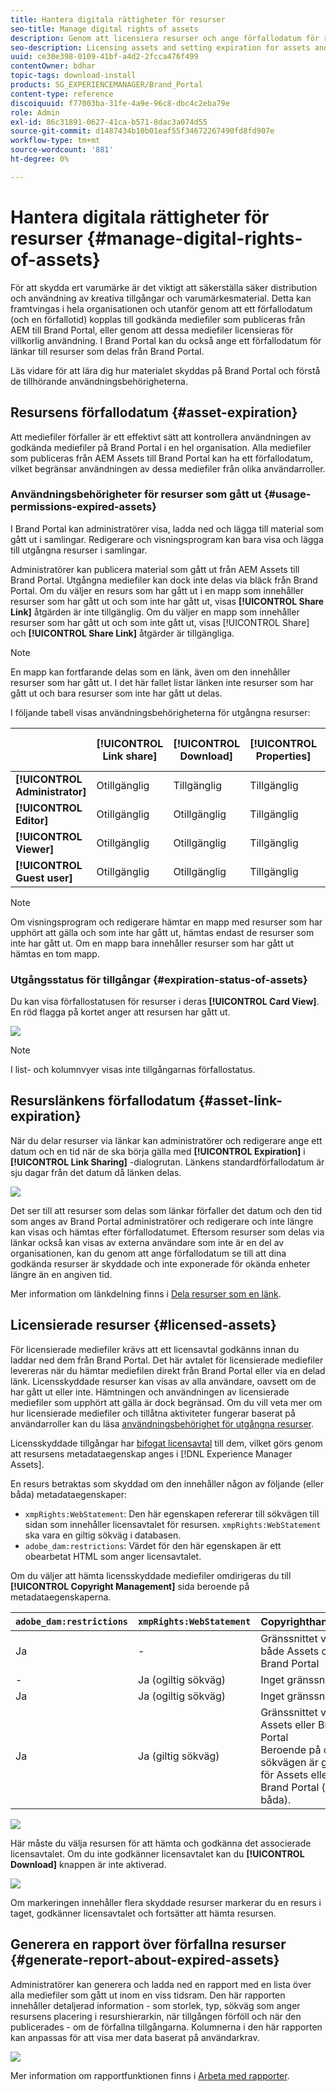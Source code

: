 ```yaml
---
title: Hantera digitala rättigheter för resurser
seo-title: Manage digital rights of assets
description: Genom att licensiera resurser och ange förfallodatum för resurser och delade länkar kan du kontrollera användningen av dessa resurser och skydda dem.
seo-description: Licensing assets and setting expiration for assets and shared links ensure controlled usage of these assets and safeguard them.
uuid: ce30e398-0109-41bf-a4d2-2fcca476f499
contentOwner: bdhar
topic-tags: download-install
products: SG_EXPERIENCEMANAGER/Brand_Portal
content-type: reference
discoiquuid: f77003ba-31fe-4a9e-96c8-dbc4c2eba79e
role: Admin
exl-id: 86c31891-0627-41ca-b571-8dac3a074d55
source-git-commit: d1487434b10b01eaf55f34672267490fd8fd907e
workflow-type: tm+mt
source-wordcount: '881'
ht-degree: 0%

---
```


# Hantera digitala rättigheter för resurser {#manage-digital-rights-of-assets}

För att skydda ert varumärke är det viktigt att säkerställa säker distribution och användning av kreativa tillgångar och varumärkesmaterial. Detta kan framtvingas i hela organisationen och utanför genom att ett förfallodatum (och en förfallotid) kopplas till godkända mediefiler som publiceras från AEM till Brand Portal, eller genom att dessa mediefiler licensieras för villkorlig användning. I Brand Portal kan du också ange ett förfallodatum för länkar till resurser som delas från Brand Portal.

Läs vidare för att lära dig hur materialet skyddas på Brand Portal och förstå de tillhörande användningsbehörigheterna.

## Resursens förfallodatum {#asset-expiration}

Att mediefiler förfaller är ett effektivt sätt att kontrollera användningen av godkända mediefiler på Brand Portal i en hel organisation. Alla mediefiler som publiceras från AEM Assets till Brand Portal kan ha ett förfallodatum, vilket begränsar användningen av dessa mediefiler från olika användarroller.

### Användningsbehörigheter för resurser som gått ut {#usage-permissions-expired-assets}

I Brand Portal kan administratörer visa, ladda ned och lägga till material som gått ut i samlingar. Redigerare och visningsprogram kan bara visa och lägga till utgångna resurser i samlingar.

Administratörer kan publicera material som gått ut från AEM Assets till Brand Portal. Utgångna mediefiler kan dock inte delas via bläck från Brand Portal. Om du väljer en resurs som har gått ut i en mapp som innehåller resurser som har gått ut och som inte har gått ut, visas **[!UICONTROL Share Link]** åtgärden är inte tillgänglig. Om du väljer en mapp som innehåller resurser som har gått ut och som inte gått ut, visas [!UICONTROL Share] och **[!UICONTROL Share Link]** åtgärder är tillgängliga.

>[!NOTE]
>
>En mapp kan fortfarande delas som en länk, även om den innehåller resurser som har gått ut. I det här fallet listar länken inte resurser som har gått ut och bara resurser som inte har gått ut delas.

I följande tabell visas användningsbehörigheterna för utgångna resurser:

|  | **[!UICONTROL Link share]** | **[!UICONTROL Download]** | **[!UICONTROL Properties]** | **[!UICONTROL Add to collection]** | **[!UICONTROL Delete]** |
|---|---|---|---|---|---|
| **[!UICONTROL Administrator]** | Otillgänglig | Tillgänglig | Tillgänglig | Tillgänglig | Tillgänglig |
| **[!UICONTROL Editor]** | Otillgänglig | Otillgänglig | Tillgänglig | Tillgänglig | Otillgänglig |
| **[!UICONTROL Viewer]** | Otillgänglig | Otillgänglig | Tillgänglig | Tillgänglig | Otillgänglig |
| **[!UICONTROL Guest user]** | Otillgänglig | Otillgänglig | Tillgänglig | Tillgänglig | Otillgänglig |

>[!NOTE]
>
>Om visningsprogram och redigerare hämtar en mapp med resurser som har upphört att gälla och som inte har gått ut, hämtas endast de resurser som inte har gått ut. Om en mapp bara innehåller resurser som har gått ut hämtas en tom mapp.

### Utgångsstatus för tillgångar {#expiration-status-of-assets}

Du kan visa förfallostatusen för resurser i deras **[!UICONTROL Card View]**. En röd flagga på kortet anger att resursen har gått ut.

![](assets/expired_assets_cardview.png)

>[!NOTE]
>
>I list- och kolumnvyer visas inte tillgångarnas förfallostatus.

## Resurslänkens förfallodatum {#asset-link-expiration}

När du delar resurser via länkar kan administratörer och redigerare ange ett datum och en tid när de ska börja gälla med **[!UICONTROL Expiration]** i **[!UICONTROL Link Sharing]** -dialogrutan. Länkens standardförfallodatum är sju dagar från det datum då länken delas.

![](assets/asset-link-sharing.png)

Det ser till att resurser som delas som länkar förfaller det datum och den tid som anges av Brand Portal administratörer och redigerare och inte längre kan visas och hämtas efter förfallodatumet. Eftersom resurser som delas via länkar också kan visas av externa användare som inte är en del av organisationen, kan du genom att ange förfallodatum se till att dina godkända resurser är skyddade och inte exponerade för okända enheter längre än en angiven tid.

Mer information om länkdelning finns i [Dela resurser som en länk](../using/brand-portal-link-share.md).

## Licensierade resurser {#licensed-assets}

För licensierade mediefiler krävs att ett licensavtal godkänns innan du laddar ned dem från Brand Portal. Det här avtalet för licensierade mediefiler levereras när du hämtar mediefilen direkt från Brand Portal eller via en delad länk. Licensskyddade resurser kan visas av alla användare, oavsett om de har gått ut eller inte. Hämtningen och användningen av licensierade mediefiler som upphört att gälla är dock begränsad. Om du vill veta mer om hur licensierade mediefiler och tillåtna aktiviteter fungerar baserat på användarroller kan du läsa [användningsbehörighet för utgångna resurser](../using/manage-digital-rights-of-assets.md#usage-permissions-expired-assets).

Licensskyddade tillgångar har [bifogat licensavtal](https://experienceleague.adobe.com/docs/experience-manager-65/assets/administer/drm.html) till dem, vilket görs genom att resursens metadataegenskap anges i [!DNL Experience Manager Assets].

En resurs betraktas som skyddad om den innehåller någon av följande (eller båda) metadataegenskaper:

* `xmpRights:WebStatement`: Den här egenskapen refererar till sökvägen till sidan som innehåller licensavtalet för resursen. `xmpRights:WebStatement` ska vara en giltig sökväg i databasen.
* `adobe_dam:restrictions`: Värdet för den här egenskapen är ett obearbetat HTML som anger licensavtalet.


Om du väljer att hämta licensskyddade mediefiler omdirigeras du till **[!UICONTROL Copyright Management]** sida beroende på metadataegenskaperna.

| `adobe_dam:restrictions` | `xmpRights:WebStatement` | Copyrighthantering |
| --- | --- | --- |
| Ja | - | Gränssnittet visas i både Assets och Brand Portal |
| - | Ja (ogiltig sökväg) | Inget gränssnitt |
| Ja | Ja (ogiltig sökväg) | Inget gränssnitt |
| Ja | Ja (giltig sökväg) | Gränssnittet visas i Assets eller Brand Portal </br> Beroende på om sökvägen är giltig för Assets eller Brand Portal (eller båda). |

![](assets/asset-copyright-mgmt.png)

Här måste du välja resursen för att hämta och godkänna det associerade licensavtalet. Om du inte godkänner licensavtalet kan du **[!UICONTROL Download]** knappen är inte aktiverad.

![](assets/licensed-asset-download-2.png)

Om markeringen innehåller flera skyddade resurser markerar du en resurs i taget, godkänner licensavtalet och fortsätter att hämta resursen.

## Generera en rapport över förfallna resurser {#generate-report-about-expired-assets}

Administratörer kan generera och ladda ned en rapport med en lista över alla mediefiler som gått ut inom en viss tidsram. Den här rapporten innehåller detaljerad information - som storlek, typ, sökväg som anger resursens placering i resurshierarkin, när tillgången förföll och när den publicerades - om de förfallna tillgångarna. Kolumnerna i den här rapporten kan anpassas för att visa mer data baserat på användarkrav.

![](assets/assets-expired.png)

Mer information om rapportfunktionen finns i [Arbeta med rapporter](../using/brand-portal-reports.md#work-with-reports).
